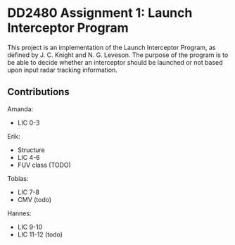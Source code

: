 # DD2480 Assignment 1: Launch Interceptor Program
This project is an implementation of the Launch Interceptor Program, as defined by J. C. Knight and N. G. Leveson. The purpose of the program is to be able to decide whether an interceptor should be
launched or not based upon input radar tracking information. 


## Contributions

Amanda: 
- LIC 0-3

Erik: 
- Structure 
- LIC 4-6
- FUV class (TODO)

Tobias: 
- LIC 7-8
- CMV (todo)

Hannes: 
- LIC 9-10 
- LIC 11-12 (todo)